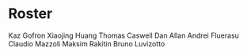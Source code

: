 # Roster

Kaz Gofron
Xiaojing Huang
Thomas Caswell
Dan Allan
Andrei Fluerasu
Claudio Mazzoli
Maksim Rakitin
Bruno Luvizotto
